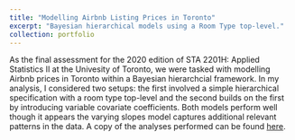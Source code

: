 ```yaml
---
title: "Modelling Airbnb Listing Prices in Toronto"
excerpt: "Bayesian hierarchical models using a Room Type top-level."
collection: portfolio
---
```


As the final assessment for the 2020 edition of STA 2201H: Applied Statistics II at the Univesity of Toronto, we were tasked with modelling Airbnb prices in Toronto within a Bayesian hierarchcial framework. In my analysis, I considered two setups: the first involved a simple hierarchical specification with a room type top-level and the second builds on the first by introducing variable covariate coefficients. Both models perform well though it appears the varying slopes model captures additional relevant patterns in the data. A copy of the analyses performed can be found [here](https://ameerd.github.io/files/Airbnb-Models.html).
